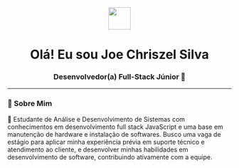 <div align="center">
  <img src="https://media.giphy.com/media/v1.Y2lkPTc5MGI3NjExOHp1cWc3cGtqejEzOW9oZ3M0a3d4cTgxZ3Nxb2VkNzN6N2w0d2FjZCZlcD12aXN1YWxzJmN0PWc/M8qDq1w8C8g0q2wP6x/giphy.gif" width="50" />
  <h1>Olá! Eu sou Joe Chriszel Silva</h1>
  <h3>Desenvolvedor(a) Full-Stack Júnior 🚀</h3>
</div>

---

### 🎯 Sobre Mim

👋 Estudante de Análise e Desenvolvimento de Sistemas com conhecimentos em desenvolvimento full stack JavaScript e uma base em manutenção de hardware e instalação de softwares. Busco uma vaga de estágio para aplicar minha experiência prévia em suporte técnico e atendimento ao cliente, e desenvolver minhas habilidades em desenvolvimento de software, contribuindo ativamente com a equipe.

